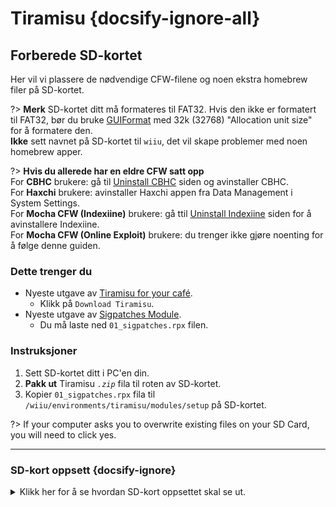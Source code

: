 # Tiramisu {docsify-ignore-all}

## Forberede SD-kortet

Her vil vi plassere de nødvendige CFW-filene og noen ekstra homebrew filer på SD-kortet.

?> **Merk** SD-kortet ditt må formateres til FAT32. Hvis den ikke er formatert til FAT32, bør du bruke [GUIFormat](http://ridgecrop.co.uk/index.htm?guiformat.htm) med 32k (32768) "Allocation unit size" for å formatere den. </br> **Ikke** sett navnet på SD-kortet til `wiiu`, det vil skape problemer med noen homebrew apper.

?> **Hvis du allerede har en eldre CFW satt opp** </br> For **CBHC** brukere: gå til [Uninstall CBHC](../uninstall-cbhc) siden og avinstaller CBHC. </br> For **Haxchi** brukere: avinstaller Haxchi appen fra Data Management i System Settings. </br> For **Mocha CFW (Indexiine)** brukere: gå ttil [Uninstall Indexiine](../uninstall-indexiine) siden for å avinstallere Indexiine. </br> For **Mocha CFW (Online Exploit)** brukere: du trenger ikke gjøre noenting for å følge denne guiden.

### Dette trenger du

- Nyeste utgave av [Tiramisu for your café](https://tiramisu.foryour.cafe).
    - Klikk på `Download Tiramisu`.
- Nyeste utgave av [Sigpatches Module](https://github.com/marco-calautti/SigpatchesModuleWiiU/releases).
    - Du må laste ned `01_sigpatches.rpx` filen.

### Instruksjoner

1. Sett SD-kortet ditt i PC'en din.
1. **Pakk ut** Tiramisu *`.zip`* fila til roten av SD-kortet.
1. Kopier `01_sigpatches.rpx` fila til `/wiiu/environments/tiramisu/modules/setup` på SD-kortet.

?> If your computer asks you to overwrite existing files on your SD Card, you will need to click yes.

----------

### SD-kort oppsett {docsify-ignore}

<details>
<summary>Klikk her for å se hvordan SD-kort oppsettet skal se ut.</summary>

```
💾sd:
 ┗ 📂wiiu
   ┣ 📂apps
   ┃ ┣ 📂homebrew_launcher
   ┃ ┃ ┣ 📜homebrew_launcher.elf
   ┃ ┃ ┣ 📜icon.png
   ┃ ┃ ┗ 📜meta.xml
   ┃ ┣ 📜PayloadLoaderInstaller.wuhb
   ┃ ┗ (All other apps should be here too)
   ┣ 📂environments
   ┃ ┣ 📂installer
   ┃ ┃ ┗ 📂modules
   ┃ ┃   ┗ 📂setup
   ┃ ┃     ┣ 📜00_mocha.rpx
   ┃ ┃     ┗ 📜90_launch_installer.rpx
   ┃ ┗ 📂tiramisu
   ┃   ┣ 📂modules
   ┃   ┃ ┗ 📂setup
   ┃   ┃   ┣ 📜00_mocha.rpx
   ┃   ┃   ┣ 📜01_sigpatches.rpx
   ┃   ┃   ┣ 📜50_hbl_installer.rpx
   ┃   ┃   ┗ 📜99_autoboot.rpx
   ┃   ┗ 📜root.rpx
   ┣ 📂payloads
   ┃ ┣ 📂default
   ┃ ┃ ┗ 📜payload.elf
   ┃ ┣ 📂fw_img_loader 
   ┃ ┃ ┗ 📜payload.elf
   ┃ ┗ 📂nanddumper
   ┃   ┗ 📜payload.elf
   ┣ 📜payload.rpx
   ┗ 📜payload.elf
```

</details>
